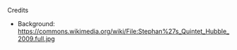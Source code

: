 Credits

- Background: https://commons.wikimedia.org/wiki/File:Stephan%27s_Quintet_Hubble_2009.full.jpg
